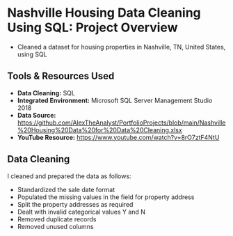 # Nashville Housing Data Cleaning Using SQL: Project Overview
* Cleaned a dataset for housing properties in Nashville, TN, United States, using SQL

## Tools & Resources Used
* **Data Cleaning:** SQL
* **Integrated Environment:** Microsoft SQL Server Management Studio 2018
* **Data Source:** https://github.com/AlexTheAnalyst/PortfolioProjects/blob/main/Nashville%20Housing%20Data%20for%20Data%20Cleaning.xlsx
* **YouTube Resource:** https://www.youtube.com/watch?v=8rO7ztF4NtU

## Data Cleaning
I cleaned and prepared the data as follows:
* Standardized the sale date format
* Populated the missing values in the field for property address
* Split the property addresses as required
* Dealt with invalid categorical values Y and N
* Removed duplicate records
* Removed unused columns
